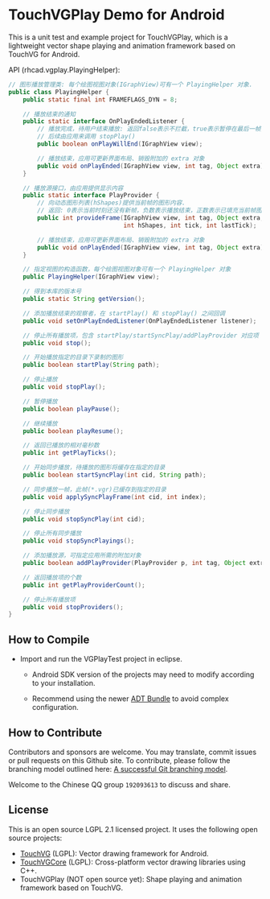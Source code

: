 # TouchVGPlay Demo for Android

This is a unit test and example project for TouchVGPlay, which is a lightweight vector shape playing and animation framework based on TouchVG for Android.

API (rhcad.vgplay.PlayingHelper):

```Java
// 图形播放管理类: 每个绘图视图对象(IGraphView)可有一个 PlayingHelper 对象.
public class PlayingHelper {
    public static final int FRAMEFLAGS_DYN = 8;

    // 播放结束的通知
    public static interface OnPlayEndedListener {
        // 播放完成，待用户结束播放: 返回false表示不拦截，true表示暂停在最后一帧，
        // 后续由应用来调用 stopPlay()
        public boolean onPlayWillEnd(IGraphView view);

        // 播放结束，应用可更新界面布局、销毁附加的 extra 对象
        public void onPlayEnded(IGraphView view, int tag, Object extra);
    }

    // 播放源接口，由应用提供显示内容
    public static interface PlayProvider {
        // 向动态图形列表(hShapes)提供当前帧的图形内容.
        // 返回: 0表示当前时刻还没有新帧，负数表示播放结束，正数表示已填充当前帧图形
        public int provideFrame(IGraphView view, int tag, Object extra,
                                int hShapes, int tick, int lastTick);

        // 播放结束，应用可更新界面布局、销毁附加的 extra 对象
        public void onPlayEnded(IGraphView view, int tag, Object extra);
    }

    // 指定视图的构造函数，每个绘图视图对象可有一个 PlayingHelper 对象
    public PlayingHelper(IGraphView view);

    // 得到本库的版本号
    public static String getVersion();

    // 添加播放结束的观察者，在 startPlay() 和 stopPlay() 之间回调
    public void setOnPlayEndedListener(OnPlayEndedListener listener);

    // 停止所有播放项，包含 startPlay/startSyncPlay/addPlayProvider 对应项
    public void stop();

    // 开始播放指定的目录下录制的图形
    public boolean startPlay(String path);

    // 停止播放
    public void stopPlay();

    // 暂停播放
    public boolean playPause();

    // 继续播放
    public boolean playResume();

    // 返回已播放的相对毫秒数
    public int getPlayTicks();

    // 开始同步播放，待播放的图形将缓存在指定的目录
    public boolean startSyncPlay(int cid, String path);

    // 同步播放一帧，此帧(*.vgr)已缓存到指定的目录
    public void applySyncPlayFrame(int cid, int index);

    // 停止同步播放
    public void stopSyncPlay(int cid);

    // 停止所有同步播放
    public void stopSyncPlayings();

    // 添加播放源，可指定应用所需的附加对象
    public boolean addPlayProvider(PlayProvider p, int tag, Object extra);

    // 返回播放项的个数
    public int getPlayProviderCount();

    // 停止所有播放项
    public void stopProviders();
}
```

## How to Compile

- Import and run the VGPlayTest project in eclipse.

  - Android SDK version of the projects may need to modify according to your installation.
  
  - Recommend using the newer [ADT Bundle](http://developer.android.com/sdk/index.html) to avoid complex configuration.

## How to Contribute

Contributors and sponsors are welcome. You may translate, commit issues or pull requests on this Github site.
To contribute, please follow the branching model outlined here: [A successful Git branching model](http://nvie.com/posts/a-successful-git-branching-model/).

Welcome to the Chinese QQ group `192093613` to discuss and share.

## License

This is an open source LGPL 2.1 licensed project. It uses the following open source projects:

- [TouchVG](https://github.com/touchvg/vgandroid) (LGPL): Vector drawing framework for Android.
- [TouchVGCore](https://github.com/touchvg/vgcore) (LGPL): Cross-platform vector drawing libraries using C++.
- TouchVGPlay (NOT open source yet): Shape playing and animation framework based on TouchVG.
